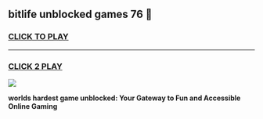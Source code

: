 
## bitlife unblocked games 76 👋
<h3>
<a href="https://premium.freeplayer.one?title=bitlife_unblocked_games_76&ref=13F">CLICK TO PLAY</a></h3>
<hr>

<h3>
<a href="https://premium.freeplayer.one?title=bitlife_unblocked_games_76&ref=13F">CLICK 2 PLAY</a>
  
</h3>

<a href="https://premium.freeplayer.one?title=bitlife_unblocked_games_76&ref=12F/"><img src="https://clearcache.store/games.png"></a>


**worlds hardest game unblocked: Your Gateway to Fun and Accessible Online Gaming**
